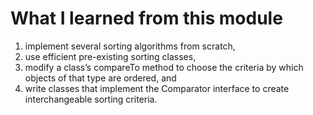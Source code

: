 # What I learned from this module
1. implement several sorting algorithms from scratch,
1. use efficient pre-existing sorting classes,
1. modify a class’s compareTo method to choose the criteria by which objects of that type are ordered, and
1. write classes that implement the Comparator interface to create interchangeable sorting criteria.